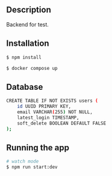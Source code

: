 
## Description

Backend for test.

## Installation

```bash
$ npm install
```

```bash
$ docker compose up
```

## Database
```bash
CREATE TABLE IF NOT EXISTS users (
    id UUID PRIMARY KEY,
    email VARCHAR(255) NOT NULL,
    latest_login TIMESTAMP,
    soft_delete BOOLEAN DEFAULT FALSE
);
```

## Running the app

```bash
# watch mode
$ npm run start:dev
```

